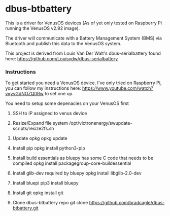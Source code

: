 # dbus-btbattery
This is a driver for VenusOS devices (As of yet only tested on Raspberry Pi running the VenusOS v2.92 image). 

The driver will communicate with a Battery Management System (BMS) via Bluetooth and publish this data to the VenusOS system. 

This project is derived from Louis Van Der Walt's dbus-serialbattery found here: https://github.com/Louisvdw/dbus-serialbattery

### Instructions
To get started you need a VenusOS device. I've only tried on Raspberry Pi, you can follow my instructions here: https://www.youtube.com/watch?v=yvGdNOZQ0Rw
to set one up.


You need to setup some depenacies on your VenusOS first

1) SSH to IP assigned to venus device

2) Resize/Expand file system
/opt/victronenergy/swupdate-scripts/resize2fs.sh

3) Update opkg
opkg update

4) Install pip
opkg install python3-pip

5) Install build essentials as bluepy has some C code that needs to be compiled 
opkg install packagegroup-core-buildessential

6) Install glib-dev required by bluepy
opkg install libglib-2.0-dev

7) Install bluepi
pip3 install bluepy

8) Install git
opkg install git

9) Clone dbus-btbattery repo
git clone https://github.com/bradcagle/dbus-btbattery.git


